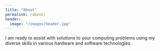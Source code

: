 ```yaml
---
title: "About"
permalink: /about/
header:
  image: "/images/header.jpg"
---
```


I am ready to assist with solutions to your computing problems using my diverse skills in various hardware and software technologies.
